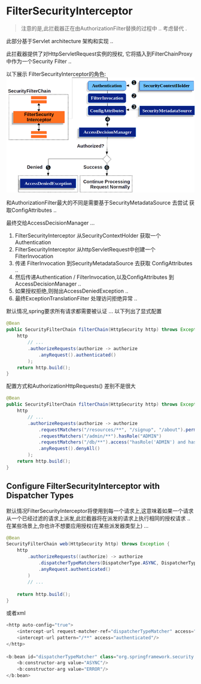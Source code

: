 # FilterSecurityInterceptor
> 注意的是,此拦截器正在由AuthorizationFilter替换的过程中 .. 考虑替代 .

此部分基于Servlet architecture 架构和实现  ..

此拦截器提供了对HttpServletRequest实例的授权, 它将插入到FilterChainProxy中作为一个Security Filter ..

以下展示 FilterSecurityInterceptor的角色:
![img_4.png](img_4.png)

和AuthorizationFilter最大的不同是需要基于SecurityMetadataSource 去尝试 获取ConfigAttributes ..

最终交给AccessDecisionManager ...
1. FilterSecurityInterceptor 从SecurityContextHolder 获取一个 Authentication
2. FilterSecurityInterceptor 从httpServletRequest中创建一个 FilterInvocation
3. 传递 FilterInvocation 到SecurityMetadataSource 去获取 ConfigAttributes  ..
4. 然后传递Authentication / FilterInvocation,以及ConfigAttributes 到 AccessDecisionManager ..
5. 如果授权拒绝,则抛出AccessDeniedException .. 
6. 最终ExceptionTranslationFilter 处理访问拒绝异常 ..

默认情况,spring要求所有请求都需要被认证 ...  以下列出了显式配置
```java
@Bean
public SecurityFilterChain filterChain(HttpSecurity http) throws Exception {
	http
		// ...
		.authorizeRequests(authorize -> authorize
			.anyRequest().authenticated()
		);
	return http.build();
}
```
配置方式和AuthorizationHttpRequests() 差别不是很大
```java
@Bean
public SecurityFilterChain filterChain(HttpSecurity http) throws Exception {
	http
		// ...
		.authorizeRequests(authorize -> authorize
			.requestMatchers("/resources/**", "/signup", "/about").permitAll()
			.requestMatchers("/admin/**").hasRole("ADMIN")
			.requestMatchers("/db/**").access("hasRole('ADMIN') and hasRole('DBA')")
			.anyRequest().denyAll()
		);
	return http.build();
}
```

## Configure FilterSecurityInterceptor with Dispatcher Types
默认情况FilterSecurityInterceptor将使用到每一个请求上,这意味着如果一个请求从一个已经过滤的请求上派发,此拦截器将在派发的请求上执行相同的授权请求 ..
在某些场景上,你也许不想要应用授权(在某些派发器类型上) ...
```java
@Bean
SecurityFilterChain web(HttpSecurity http) throws Exception {
    http
        .authorizeRequests((authorize) -> authorize
            .dispatcherTypeMatchers(DispatcherType.ASYNC, DispatcherType.ERROR).permitAll()
            .anyRequest.authenticated()
        )
        // ...

    return http.build();
}
```
或者xml
```java
<http auto-config="true">
    <intercept-url request-matcher-ref="dispatcherTypeMatcher" access="permitAll" />
    <intercept-url pattern="/**" access="authenticated"/>
</http>

<b:bean id="dispatcherTypeMatcher" class="org.springframework.security.web.util.matcher.DispatcherTypeRequestMatcher">
    <b:constructor-arg value="ASYNC"/>
    <b:constructor-arg value="ERROR"/>
</b:bean>
```